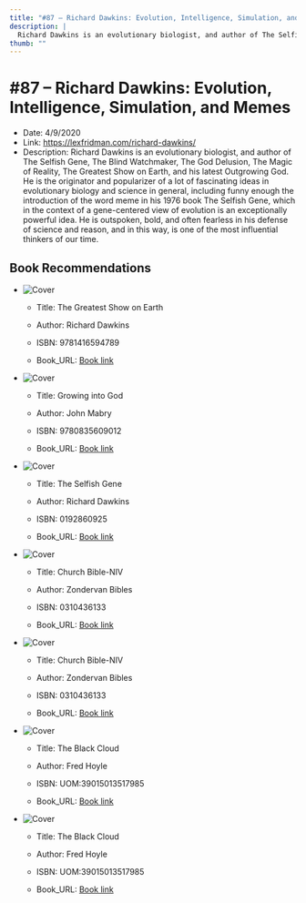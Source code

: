 ```yaml
---
title: "#87 – Richard Dawkins: Evolution, Intelligence, Simulation, and Memes"
description: |
  Richard Dawkins is an evolutionary biologist, and author of The Selfish Gene, The Blind Watchmaker, The God Delusion, The Magic of Reality, The Greatest Show on Earth, and his latest Outgrowing God. He is the originator and popularizer of a lot of fascinating ideas in evolutionary biology and science in general, including funny enough the introduction of the word meme in his 1976 book The Selfish Gene, which in the context of a gene-centered view of evolution is an exceptionally powerful idea. He is outspoken, bold, and often fearless in his defense of science and reason, and in this way, is one of the most influential thinkers of our time."
thumb: ""
---
```


# #87 – Richard Dawkins: Evolution, Intelligence, Simulation, and Memes

  - Date: 4/9/2020
  - Link: https://lexfridman.com/richard-dawkins/
  - Description: Richard Dawkins is an evolutionary biologist, and author of The Selfish Gene, The Blind Watchmaker, The God Delusion, The Magic of Reality, The Greatest Show on Earth, and his latest Outgrowing God. He is the originator and popularizer of a lot of fascinating ideas in evolutionary biology and science in general, including funny enough the introduction of the word meme in his 1976 book The Selfish Gene, which in the context of a gene-centered view of evolution is an exceptionally powerful idea. He is outspoken, bold, and often fearless in his defense of science and reason, and in this way, is one of the most influential thinkers of our time.

## Book Recommendations

  - ![Cover](http://books.google.com/books/content?id=U8AFxmc76rcC&printsec=frontcover&img=1&zoom=1&edge=curl&source=gbs_api
)
     - Title: The Greatest Show on Earth

    - Author: Richard Dawkins

    - ISBN: 9781416594789

    - Book_URL: [Book link](https://books.google.com/books/about/The_Greatest_Show_on_Earth.html?hl=&id=U8AFxmc76rcC
)


  - ![Cover](http://books.google.com/books/content?id=DsTwWkvlGFQC&printsec=frontcover&img=1&zoom=1&edge=curl&source=gbs_api
)
     - Title: Growing into God

    - Author: John Mabry

    - ISBN: 9780835609012

    - Book_URL: [Book link](https://books.google.com/books/about/Growing_into_God.html?hl=&id=DsTwWkvlGFQC
)


  - ![Cover](http://books.google.com/books/content?id=WkHO9HI7koEC&printsec=frontcover&img=1&zoom=1&edge=curl&source=gbs_api
)
     - Title: The Selfish Gene

    - Author: Richard Dawkins

    - ISBN: 0192860925

    - Book_URL: [Book link](https://books.google.com/books/about/The_Selfish_Gene.html?hl=&id=WkHO9HI7koEC
)


  - ![Cover](http://books.google.com/books/content?id=Au9DYgEACAAJ&printsec=frontcover&img=1&zoom=1&source=gbs_api
)
     - Title: Church Bible-NIV

    - Author: Zondervan Bibles

    - ISBN: 0310436133

    - Book_URL: [Book link](https://books.google.com/books/about/Church_Bible_NIV.html?hl=&id=Au9DYgEACAAJ
)


  - ![Cover](http://books.google.com/books/content?id=Au9DYgEACAAJ&printsec=frontcover&img=1&zoom=1&source=gbs_api
)
     - Title: Church Bible-NIV

    - Author: Zondervan Bibles

    - ISBN: 0310436133

    - Book_URL: [Book link](https://books.google.com/books/about/Church_Bible_NIV.html?hl=&id=Au9DYgEACAAJ
)


  - ![Cover](http://books.google.com/books/content?id=me9aAAAAMAAJ&printsec=frontcover&img=1&zoom=1&source=gbs_api
)
     - Title: The Black Cloud

    - Author: Fred Hoyle

    - ISBN: UOM:39015013517985

    - Book_URL: [Book link](https://books.google.com/books/about/The_Black_Cloud.html?hl=&id=me9aAAAAMAAJ
)


  - ![Cover](http://books.google.com/books/content?id=me9aAAAAMAAJ&printsec=frontcover&img=1&zoom=1&source=gbs_api
)
     - Title: The Black Cloud

    - Author: Fred Hoyle

    - ISBN: UOM:39015013517985

    - Book_URL: [Book link](https://books.google.com/books/about/The_Black_Cloud.html?hl=&id=me9aAAAAMAAJ
)


